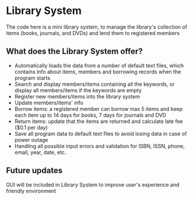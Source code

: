 # Library System
The code here is a mini library system, to manage the library's collection of items (books, journals, and DVDs) and lend them to registered members

## What does the Library System offer?
* Automatically loads the data from a number of default text files, which contains info about items, members and borrowing records when the program starts
* Search and display members/items containing all the keywords, or display all members/items if the keywords are empty
* Register new members/items into the library system
* Update members/items' info
* Borrow items: a registered member can borrow max 5 items and keep each item up to 14 days for books, 7 days for journals and DVD
* Return items: update that the items are returned and calculate late fee ($0.1 per day)
* Save all program data to default text files to avoid losing data in case of power outage
* Handling all possible input errors and validation for ISBN, ISSN, phone, email, year, date, etc.

## Future updates
GUI will be included in Library System to improve user's experience and friendly environment